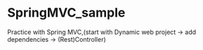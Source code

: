# SpringMVC_sample

Practice with Spring MVC,(start with Dynamic web project -> add dependencies -> (Rest)Controller)
